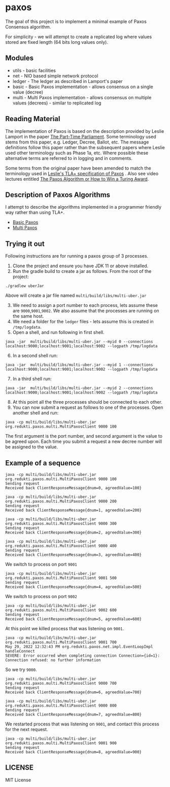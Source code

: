 # paxos

The goal of this project is to implement a minimal example of Paxos Consensus algorithm.

For simplicity - we will attempt to create a replicated log where values stored are fixed length (64 bits long values only). 

## Modules

* utils - basic facilities
* net - NIO based simple network protocol
* ledger - The ledger as described in Lamport's paper
* basic - Basic Paxos implementation - allows consensus on a single value (decree)
* multi - Multi Paxos implementation - allows consensus on multiple values (decrees) - similar to replicated log

## Reading Material

The implementation of Paxos is based on the description provided by Leslie Lamport in the paper
[The Part-Time Parliament](http://lamport.azurewebsites.net/pubs/lamport-paxos.pdf). Some terminology
used stems from this paper, e.g. Ledger, Decree, Ballot, etc. The message definitions follow this paper
rather than the subsequent papers where Leslie used other terminology such as Phase 1a, etc.
Where possible these alternative terms are referred to in logging and in comments.

Some terms from the original paper have been amended to match the terminology used in [Leslie's TLA+ specification of Paxos](http://lamport.azurewebsites.net/tla/st-pete-lecture-exercises.zip)
. Also see video lectures
entitled [The Paxos Algorithm or How to Win a Turing Award](https://lamport.azurewebsites.net/tla/paxos-algorithm.html).

## Description of Paxos Algorithms

I attempt to describe the algorithms implemented in a programmer friendly way rather than using TLA+.

* [Basic Paxos](basic/Basic-Paxos.md)
* [Multi Paxos](multi/Multi-Paxos.md)

## Trying it out

Following instructions are for running a paxos group of 3 processes.

1. Clone the project and ensure you have JDK 11 or above installed.
2. Run the gradle build to create a jar as follows. From the root of the project:

```
./gradlew uberJar  
```

Above will create a jar file named `multi/build/libs/multi-uber.jar`

3. We need to assign a port number to each process, lets assume these are `9000`,`9001`,`9002`. We also assume that the
   processes are running on the same host.
4. We need a folder for the `ledger` files - lets assume this is created in `/tmp/logdata`.
5. Open a shell, and run following in first shell.

```
java -jar  multi/build/libs/multi-uber.jar --myid 0 --connections localhost:9000;localhost:9001;localhost:9002 --logpath /tmp/logdata
```

6. In a second shell run:

```
java -jar  multi/build/libs/multi-uber.jar --myid 1 --connections localhost:9000;localhost:9001;localhost:9002 --logpath /tmp/logdata
```

7. In a third shell run:

```
java -jar  multi/build/libs/multi-uber.jar --myid 2 --connections localhost:9000;localhost:9001;localhost:9002 --logpath /tmp/logdata
```

8. At this point all the three processes should be connected to each other.
9. You can now submit a request as follows to one of the processes. Open another shell and run:

```
java -cp multi/build/libs/multi-uber.jar org.redukti.paxos.multi.MultiPaxosClient 9000 100
```

The first argument is the port number, and second argument is the value to be agreed upon. Each time you submit a
request a new decree number will be assigned to the value.

## Example of a sequence

```
java -cp multi/build/libs/multi-uber.jar org.redukti.paxos.multi.MultiPaxosClient 9000 100
Sending request
Received back ClientResponseMessage{dnum=0, agreedValue=100}

java -cp multi/build/libs/multi-uber.jar org.redukti.paxos.multi.MultiPaxosClient 9000 200
Sending request
Received back ClientResponseMessage{dnum=1, agreedValue=200}

java -cp multi/build/libs/multi-uber.jar org.redukti.paxos.multi.MultiPaxosClient 9000 300
Sending request
Received back ClientResponseMessage{dnum=2, agreedValue=300}

java -cp multi/build/libs/multi-uber.jar org.redukti.paxos.multi.MultiPaxosClient 9000 400
Sending request
Received back ClientResponseMessage{dnum=3, agreedValue=400}
```

We switch to process on port `9001`

```
java -cp multi/build/libs/multi-uber.jar org.redukti.paxos.multi.MultiPaxosClient 9001 500
Sending request
Received back ClientResponseMessage{dnum=4, agreedValue=500}
```

We switch to process on port `9002`

```
java -cp multi/build/libs/multi-uber.jar org.redukti.paxos.multi.MultiPaxosClient 9002 600
Sending request
Received back ClientResponseMessage{dnum=5, agreedValue=600}
```

At this point we killed process that was listening on `9001`.

```
java -cp multi/build/libs/multi-uber.jar org.redukti.paxos.multi.MultiPaxosClient 9001 700
May 29, 2022 12:32:43 PM org.redukti.paxos.net.impl.EventLoopImpl handleConnect
SEVERE: Error occurred when completing connection Connection={id=1}: Connection refused: no further information
```

So we try `9000`.

```
java -cp multi/build/libs/multi-uber.jar org.redukti.paxos.multi.MultiPaxosClient 9000 700
Sending request
Received back ClientResponseMessage{dnum=6, agreedValue=700}

java -cp multi/build/libs/multi-uber.jar org.redukti.paxos.multi.MultiPaxosClient 9000 800
Sending request
Received back ClientResponseMessage{dnum=7, agreedValue=800}
```

We restarted process that was listening on `9001`, and contact this process for the next request.

```
java -cp multi/build/libs/multi-uber.jar org.redukti.paxos.multi.MultiPaxosClient 9001 900
Sending request
Received back ClientResponseMessage{dnum=8, agreedValue=900}
```

## LICENSE

MIT License